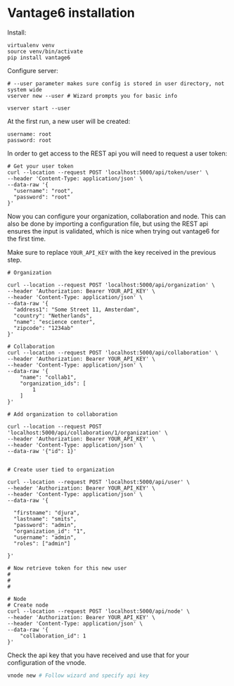 # Vantage6 installation

Install:
```shell
virtualenv venv
source venv/bin/activate
pip install vantage6
```

Configure server:
```shell
# --user parameter makes sure config is stored in user directory, not system wide
vserver new --user # Wizard prompts you for basic info

vserver start --user
```

At the first run, a new user will be created:
```
username: root
password: root

```
In order to get access to the REST api you will need to request a user token:

```shell
# Get your user token
curl --location --request POST 'localhost:5000/api/token/user' \
--header 'Content-Type: application/json' \
--data-raw '{
  "username": "root",
  "password": "root"
}'

```

Now you can configure your organization, collaboration and node.
This can also be done by importing a configuration file, but using the REST api ensures
the input is validated, which is nice when trying out vantage6 for the first time.

Make sure to replace `YOUR_API_KEY` with the key received in the previous step.

```shell
# Organization

curl --location --request POST 'localhost:5000/api/organization' \
--header 'Authorization: Bearer YOUR_API_KEY' \
--header 'Content-Type: application/json' \
--data-raw '{
  "address1": "Some Street 11, Amsterdam",
  "country": "Netherlands",
  "name": "escience center",
  "zipcode": "1234ab"
}'

# Collaboration
curl --location --request POST 'localhost:5000/api/collaboration' \
--header 'Authorization: Bearer YOUR_API_KEY' \
--header 'Content-Type: application/json' \
--data-raw '{
    "name": "collab1",
    "organization_ids": [
        1
    ]
}'

# Add organization to collaboration

curl --location --request POST 'localhost:5000/api/collaboration/1/organization' \
--header 'Authorization: Bearer YOUR_API_KEY' \
--header 'Content-Type: application/json' \
--data-raw '{"id": 1}'


# Create user tied to organization

curl --location --request POST 'localhost:5000/api/user' \
--header 'Authorization: Bearer YOUR_API_KEY' \
--header 'Content-Type: application/json' \
--data-raw '{
	
  "firstname": "djura",
  "lastname": "smits",
  "password": "admin",
  "organization_id": "1",
  "username": "admin",
  "roles": ["admin"]

}'

# Now retrieve token for this new user
#
#
#

# Node
# Create node
curl --location --request POST 'localhost:5000/api/node' \
--header 'Authorization: Bearer YOUR_API_KEY' \
--header 'Content-Type: application/json' \
--data-raw '{
	"collaboration_id": 1
}'

```
Check the api key that you have received and use that for your configuration of the vnode.

```bash
vnode new # Follow wizard and specify api key
```
